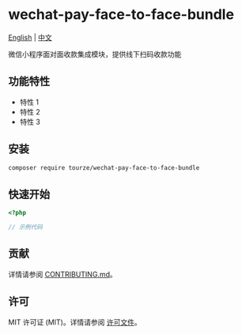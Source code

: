 # wechat-pay-face-to-face-bundle

[English](README.md) | [中文](README.zh-CN.md)

微信小程序面对面收款集成模块，提供线下扫码收款功能

## 功能特性

- 特性 1
- 特性 2
- 特性 3

## 安装

```bash
composer require tourze/wechat-pay-face-to-face-bundle
```

## 快速开始

```php
<?php

// 示例代码
```

## 贡献

详情请参阅 [CONTRIBUTING.md](CONTRIBUTING.md)。

## 许可

MIT 许可证 (MIT)。详情请参阅 [许可文件](LICENSE)。
